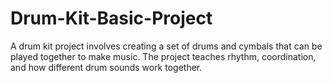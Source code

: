 # Drum-Kit-Basic-Project
A drum kit project involves creating a set of drums and cymbals that can be played together to make music. The project teaches rhythm, coordination, and how different drum sounds work together.
